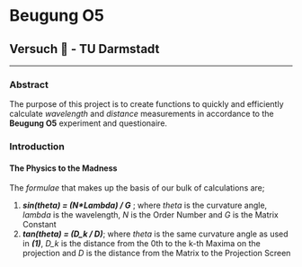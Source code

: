# Beugung O5  
## Versuch 🔬 - TU Darmstadt
___________________________

### Abstract 

The purpose of this project is to create functions to quickly and efficiently calculate _wavelength_ and _distance_ measurements in accordance to the 
__Beugung O5__ experiment and questionaire. 

### Introduction

#### The Physics to the Madness

The _formulae_ that makes up the basis of our bulk of calculations are;

1. ___sin(theta) = (N*Lambda) / G___ ; where _theta_ is the curvature angle, _lambda_ is the wavelength, _N_ is the Order Number and _G_ is the Matrix Constant
2. ___tan(theta) = (D_k / D)___; where _theta_ is the same curvature angle as used in ___(1)___, _D_k_ is the distance from the 0th to the k-th Maxima on the projection and _D_ is the distance from the Matrix to the Projection Screen
